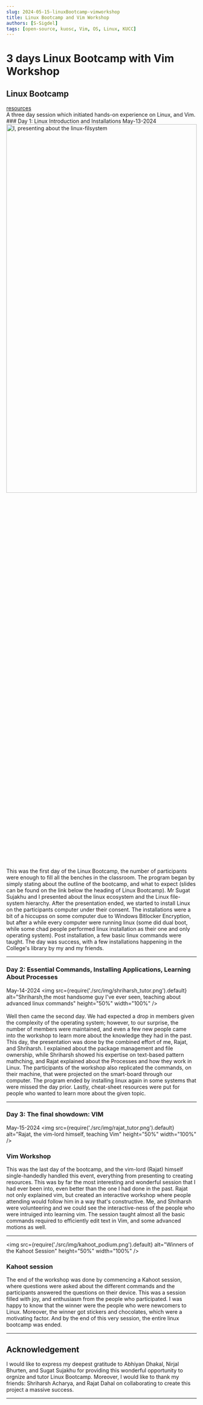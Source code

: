 ```yaml
---
slug: 2024-05-15-linuxBootcamp-vimworkshop
title: Linux Bootcamp and Vim Workshop
authors: [S-Sigdel]
tags: [open-source, kuosc, Vim, OS, Linux, KUCC]
---
```



# 3 days Linux Bootcamp with Vim Workshop
## Linux Bootcamp

<a href="https://github.com/s-siggdel/linux-bootcamp">
resources
</a>
<br/>
A three day session which initiated hands-on experience on Linux, and Vim.
### Day 1: Linux Introduction and Installations
May-13-2024
<br/>
<img
src={require('./src/img/linux_bootcamp.jpg').default}
alt="I, presenting about the linux-filsystem"
height="50%" 
width="100%"
/>
<br/>
<br/>
This was the first day of the Linux Bootcamp, the number of participants were enough to fill all the benches in the classroom. The program began by simply stating about the outline of the bootcamp, and what to expect (slides can be found on the link below the heading of Linux Bootcamp). Mr Sugat Sujakhu and I presented about the linux ecosystem and the Linux file-system hierarchy. After the presentation ended, we started to install Linux on the participants computer under their consent. The installations were a bit of a hiccupss on some computer due to Windows Bitlocker Encryption, but after a while every computer were running linux (some did dual boot, while some chad people performed linux installation as their one and only operating system). Post installation, a few basic linux commands were taught. The day was success, with a few installations happening in the College's library by my and my friends.  
<hr/>

### Day 2: Essential Commands, Installing Applications, Learning About Processes 
May-14-2024
<img
src={require('./src/img/shriharsh_tutor.png').default}
alt="Shriharsh,the most handsome guy I've ever seen, teaching about advanced linux commands"
height="50%" 
width="100%"
/>
<br/>
<br/>
Well then came the second day. We had expected a drop in members given the complexity of the operating system; however, to our surprise, the number of members were maintained, and even a few new people came into the workshop to learn more about the knowledge they had in the past. This day, the presentation was done by the combined effort of me, Rajat, and Shriharsh. I explained about the package management and file ownership, while Shriharsh showed his expertise on text-based pattern mathching, and Rajat explained about the Processes and how they work in Linux. The participants of the workshop also replicated the commands, on their machine, that were projected on the smart-board through our computer. The program ended by installing linux again in some systems that were missed the day prior. Lastly, cheat-sheet resources were put for people who wanted to learn more about the given topic.
<hr/>

### Day 3: The final showdown: VIM
May-15-2024
<img
src={require('./src/img/rajat_tutor.png').default}
alt="Rajat, the vim-lord himself, teaching Vim"
height="50%" 
width="100%"
/>

### Vim Workshop

This was the last day of the bootcamp, and the vim-lord (Rajat) himself single-handedly handled this event, everything from presenting to creating resources. This was by far the most interesting and wonderful session that I had ever been into, even better than the one I had done in the past. Rajat not only explained vim, but created an interactive workshop where people attending would follow him in a way that's constructive. Me, and Shriharsh were volunteering and we could see the interactive-ness of the people who were intruiged into learning vim. The session taught almost all the basic commands required to efficiently edit text in Vim, and some advanced motions as well. 
<br/>
<hr/>

<img
src={require('./src/img/kahoot_podium.png').default}
alt="Winners of the Kahoot Session"
height="50%" 
width="100%"
/>

### Kahoot session

The end of the workshop was done by commencing a Kahoot session, where questions were asked about the different commands and the participants answered the questions on their device. This was a session filled with joy, and enthusiasm from the people who participated. I was happy to know that the winner were the people who were newcomers to Linux. Moreover, the winner got stickers and chocolates, which were a motivating factor. And by the end of this very session, the entire linux bootcamp was ended.
<hr/>

## Acknowledgement
I would like to express my deepest gratitude to Abhiyan Dhakal, Nirjal Bhurten, and Sugat Sujakhu for providing this wonderful opportunity to orgnize and tutor Linux Bootcamp. Moreover, I would like to thank my friends: Shriharsh Acharya, and Rajat Dahal on collaborating to create this project a massive success.

<hr/>
